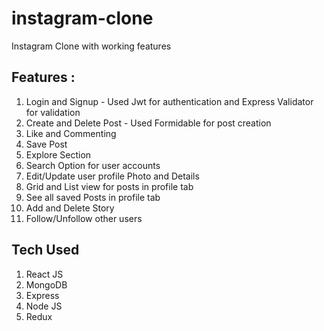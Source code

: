 # instagram-clone
Instagram Clone with working features

## Features :
1. Login and Signup - Used Jwt for authentication and Express Validator for validation
2. Create and Delete Post - Used Formidable for post creation
3. Like and Commenting
4. Save Post
5. Explore Section
6. Search Option for user accounts
7. Edit/Update user profile Photo and Details
8. Grid and List view for posts in profile tab
9. See all saved Posts in profile tab
10. Add and Delete Story 
11. Follow/Unfollow other users

## Tech Used
1. React JS
2. MongoDB
3. Express
4. Node JS
5. Redux
